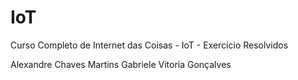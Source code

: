 # IoT
Curso Completo de Internet das Coisas - IoT - Exercício Resolvidos 

Alexandre Chaves Martins
Gabriele Vitoria Gonçalves
